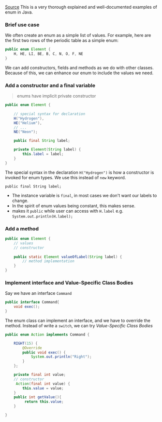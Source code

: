 [Source](https://www.baeldung.com/java-enum-values)
This is a very thorough explained and well-documented examples of enum in Java.

### Brief use case
We often create an enum as a simple list of values. For example, here are the first two rows of the periodic table as a simple enum:
```java
public enum Element {
    H, HE, LI, BE, B, C, N, O, F, NE
}
```

We can add constructors, fields and methods as we do with other classes. Because of this, we can enhance our enum to include the values we need.

### Add a constructor and a final variable

> enums have implicit private constructor

```java
public enum Element {
    
    // special syntax for declaration
    H("Hydrogen"),
    HE("Helium"),
    // ...
    NE("Neon");

    public final String label;

    private Element(String label) {
        this.label = label;
    }
}
```

The special syntax in the declaration `H("Hydrogen")` is how a constructor is invoked for enum types. We use this instead of `new` keyword.

`public final String label;`
* The instance variable is `final`, in most cases we don't want our labels to change. 
* In the spirit of enum values being constant, this makes sense.
* makes it `public` while user can access with `H.label` e.g. `System.out.println(H.label);`

### Add a method
```java
public enum Element {
    // values
    // constructor
    
    public static Element valueOfLabel(String label) {
        // method implementation
    }
}
```

### Implement interface and Value-Specific Class Bodies
Say we have an interface `Command`
```java
public interface Command{
    void exec();
}
```

The enum class can implement an interface, and we have to override the method.
Instead of write a `switch`, we can try *Value-Specific Class Bodies* 
```java
public enum Action implements Command {

    RIGHT(15) {
        @Override
        public void exec() {
            System.out.println("Right");
        }
    };

    private final int value;
    // constructor
     Action(final int value) {
        this.value = value;
    }
    public int getValue(){
         return this.value;
    }

}
```
